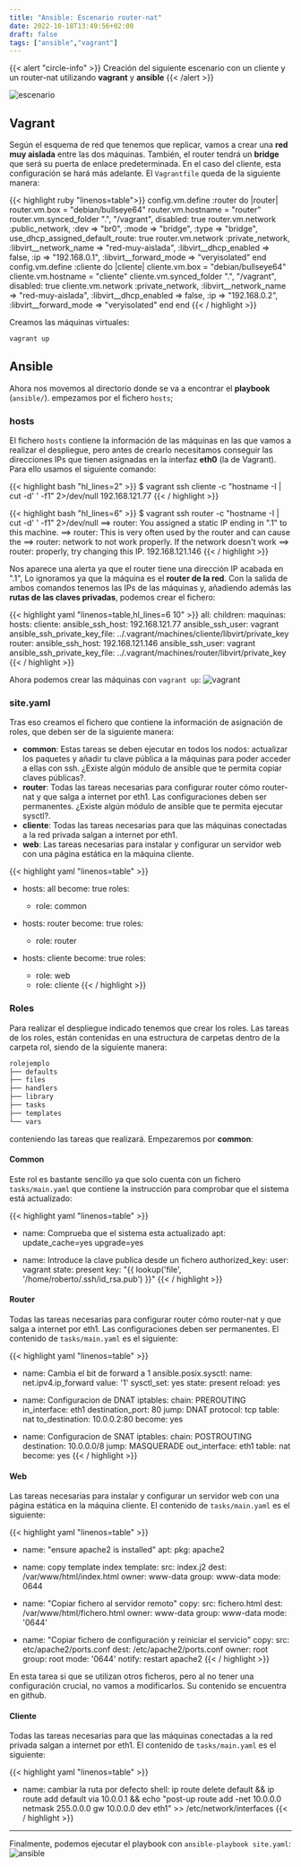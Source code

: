 ```yaml
---
title: "Ansible: Escenario router-nat"
date: 2022-10-18T13:49:56+02:00
draft: false
tags: ["ansible","vagrant"]
---
```

{{< alert "circle-info" >}}
Creación del siguiente escenario con un cliente y un router-nat utilizando **vagrant** y **ansible**
{{< /alert >}}

![escenario](escenario.png)

## Vagrant

Según el esquema de red que tenemos que replicar, vamos a crear una **red muy aislada** entre las dos máquinas. También, el router tendrá un **bridge** que será su puerta de enlace predeterminada. En el caso del cliente, esta configuración se hará más adelante. El `Vagrantfile` queda de la siguiente manera:

{{< highlight ruby "linenos=table">}}
  config.vm.define :router do |router|
    router.vm.box = "debian/bullseye64"
    router.vm.hostname = "router"
    router.vm.synced_folder ".", "/vagrant", disabled: true
    router.vm.network :public_network,
      :dev => "br0",
      :mode => "bridge",
      :type => "bridge",
      use_dhcp_assigned_default_route: true
    router.vm.network :private_network,
      :libvirt__network_name => "red-muy-aislada",
      :libvirt__dhcp_enabled => false,
      :ip => "192.168.0.1",
      :libvirt__forward_mode => "veryisolated"
  end
  config.vm.define :cliente do |cliente|
    cliente.vm.box = "debian/bullseye64"
    cliente.vm.hostname = "cliente"
    cliente.vm.synced_folder ".", "/vagrant", disabled: true
    cliente.vm.network :private_network,
      :libvirt__network_name => "red-muy-aislada",
      :libvirt__dhcp_enabled => false,
      :ip => "192.168.0.2",
      :libvirt__forward_mode => "veryisolated"
  end
end
{{< / highlight >}}

Creamos las máquinas virtuales:

```bash
vagrant up
```

## Ansible

Ahora nos movemos al directorio donde se va a encontrar el **playbook** (`ansible/`). empezamos por el fichero `hosts`;

### hosts

El fichero `hosts` contiene la información de las máquinas en las que vamos a realizar el despliegue, pero antes de crearlo necesitamos conseguir las direcciones IPs que tienen asignadas en la interfaz **eth0** (la de Vagrant). Para ello usamos el siguiente comando:

{{< highlight bash "hl_lines=2" >}}
$ vagrant ssh cliente -c "hostname -I | cut -d' ' -f1" 2>/dev/null
192.168.121.77
{{< / highlight >}}

{{< highlight bash "hl_lines=6" >}}
$ vagrant ssh router -c "hostname -I | cut -d' ' -f1" 2>/dev/null 
==> router: You assigned a static IP ending in ".1" to this machine.
==> router: This is very often used by the router and can cause the
==> router: network to not work properly. If the network doesn't work
==> router: properly, try changing this IP.
192.168.121.146
{{< / highlight >}}

Nos aparece una alerta ya que el router tiene una dirección IP acabada en ".1", Lo ignoramos ya que la máquina es el **router de la red**. Con la salida de ambos comandos tenemos las IPs de las máquinas y, añadiendo además las **rutas de las claves privadas**, podemos crear el fichero:

{{< highlight yaml "linenos=table,hl_lines=6 10" >}}
all:
  children:
    maquinas:
      hosts:
        cliente:
          ansible_ssh_host: 192.168.121.77
          ansible_ssh_user: vagrant
          ansible_ssh_private_key_file: ../.vagrant/machines/cliente/libvirt/private_key
        router:
          ansible_ssh_host: 192.168.121.146
          ansible_ssh_user: vagrant
          ansible_ssh_private_key_file: ../.vagrant/machines/router/libvirt/private_key
{{< / highlight >}}

Ahora podemos crear las máquinas con `vagrant up`:
![vagrant](vagrant.png)

### site.yaml

Tras eso creamos el fichero que contiene la información de asignación de roles, que deben ser de la siguiente manera:

* **common**: Estas tareas se deben ejecutar en todos los nodos: actualizar los paquetes y añadir tu clave pública a la máquinas para poder acceder a ellas con ssh. ¿Existe algún módulo de ansible que te permita copiar claves públicas?.
* **router**: Todas las tareas necesarias para configurar router cómo router-nat y que salga a internet por eth1. Las configuraciones deben ser permanentes. ¿Existe algún módulo de ansible que te permita ejecutar sysctl?.
* **cliente**: Todas las tareas necesarias para que las máquinas conectadas a la red privada salgan a internet por eth1.
* **web**: Las tareas necesarias para instalar y configurar un servidor web con una página estática en la máquina cliente.

{{< highlight yaml "linenos=table" >}}
- hosts: all
  become: true
  roles:
   - role: common

- hosts: router
  become: true
  roles:
   - role: router

- hosts: cliente
  become: true
  roles:
   - role: web
   - role: cliente
{{< / highlight >}}

### Roles

Para realizar el despliegue indicado tenemos que crear los roles. Las tareas de los roles, están contenidas en una estructura de carpetas dentro de la carpeta rol, siendo de la siguiente manera:

```bash
rolejemplo
├── defaults
├── files
├── handlers
├── library
├── tasks
├── templates
└── vars
```

conteniendo las tareas que realizará. Empezaremos por **common**:

#### Common

Este rol es bastante sencillo ya que solo cuenta con un fichero `tasks/main.yaml` que contiene la instrucción para comprobar que el sistema está actualizado:

{{< highlight yaml "linenos=table" >}}
- name: Comprueba que el sistema esta actualizado
  apt: update_cache=yes upgrade=yes

- name: Introduce la clave publica desde un fichero
  authorized_key:
    user: vagrant
    state: present
    key: "{{ lookup('file', '/home/roberto/.ssh/id_rsa.pub') }}"
{{< / highlight >}}

#### Router

Todas las tareas necesarias para configurar router cómo router-nat y que salga a internet por eth1. Las configuraciones deben ser permanentes. El contenido de `tasks/main.yaml` es el siguiente:

{{< highlight yaml "linenos=table" >}}
- name: Cambia el bit de forward a 1
  ansible.posix.sysctl:
    name: net.ipv4.ip_forward
    value: '1'
    sysctl_set: yes
    state: present
    reload: yes

- name: Configuracion de DNAT
  iptables:
    chain: PREROUTING
    in_interface: eth1
    destination_port: 80
    jump: DNAT
    protocol: tcp
    table: nat
    to_destination: 10.0.0.2:80
  become: yes

- name: Configuracion de SNAT
  iptables:
    chain: POSTROUTING
    destination: 10.0.0.0/8
    jump: MASQUERADE
    out_interface: eth1
    table: nat
  become: yes
{{< / highlight >}}

#### Web

Las tareas necesarias para instalar y configurar un servidor web con una página estática en la máquina cliente. El contenido de `tasks/main.yaml` es el siguiente:

{{< highlight yaml "linenos=table" >}}
- name: "ensure apache2 is installed"
  apt:
    pkg: apache2
- name: copy template index
  template:
    src: index.j2
    dest: /var/www/html/index.html
    owner: www-data
    group: www-data
    mode: 0644

- name: "Copiar fichero al servidor remoto"
  copy:
    src: fichero.html
    dest: /var/www/html/fichero.html
    owner: www-data
    group: www-data
    mode: '0644'

- name: "Copiar fichero de configuración y reiniciar el servicio"
  copy:
    src: etc/apache2/ports.conf
    dest: /etc/apache2/ports.conf
    owner: root
    group: root
    mode: '0644'
  notify: restart apache2
{{< / highlight >}}

En esta tarea si que se utilizan otros ficheros, pero al no tener una configuración crucial, no vamos a modificarlos. Su contenido se encuentra en github.

#### Cliente

Todas las tareas necesarias para que las máquinas conectadas a la red privada salgan a internet por eth1. El contenido de `tasks/main.yaml` es el siguiente:

{{< highlight yaml "linenos=table" >}}
- name: cambiar la ruta por defecto
  shell: ip route delete default && ip route add default via 10.0.0.1 && echo "post-up route add -net 10.0.0.0 netmask 255.0.0.0 gw 10.0.0.0 dev eth1" >> /etc/network/interfaces
{{< / highlight >}}

---

Finalmente, podemos ejecutar el playbook con `ansible-playbook site.yaml`:
![ansible](ansible.png)